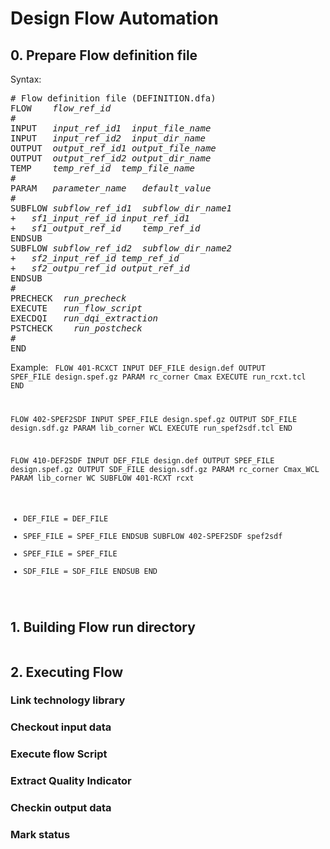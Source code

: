 # Design Flow Automation
## 0. Prepare Flow definition file
Syntax:
<pre>
# Flow definition file (DEFINITION.dfa)
FLOW	<i>flow_ref_id</i>	
#		
INPUT   <i>input_ref_id1</i>  <i>input_file_name</i>
INPUT   <i>input_ref_id2</i>  <i>input_dir_name</i>
OUTPUT  <i>output_ref_id1</i> <i>output_file_name</i>
OUTPUT	<i>output_ref_id2</i> <i>output_dir_name</i>
TEMP    <i>temp_ref_id</i>  <i>temp_file_name</i>
#
PARAM	<i>parameter_name</i>	<i>default_value</i>
#		
SUBFLOW	<i>subflow_ref_id1</i>	<i>subflow_dir_name1</i>
+	<i>sf1_input_ref_id</i>	<i>input_ref_id1</i>
+	<i>sf1_output_ref_id</i>	<i>temp_ref_id</i>
ENDSUB		
SUBFLOW	<i>subflow_ref_id2</i>	<i>subflow_dir_name2</i>
+	<i>sf2_input_ref_id</i>	<i>temp_ref_id</i>
+	<i>sf2_outpu_ref_id</i>	<i>output_ref_id</i>
ENDSUB		
#			
PRECHECK  <i>run_precheck</i>
EXECUTE	  <i>run_flow_script</i>
EXECDQI   <i>run_dqi_extraction</i>
PSTCHECK	<i>run_postcheck</i>	
#		
END		
</pre>
Example:
<code>
  FLOW    401-RCXCT
  INPUT   DEF_FILE  design.def
  OUTPUT  SPEF_FILE design.spef.gz
  PARAM   rc_corner   Cmax
  EXECUTE run_rcxt.tcl
  END

  FLOW    402-SPEF2SDF
  INPUT   SPEF_FILE design.spef.gz
  OUTPUT  SDF_FILE  design.sdf.gz
  PARAM   lib_corner WCL
  EXECUTE run_spef2sdf.tcl
  END
  
  FLOW    410-DEF2SDF
  INPUT   DEF_FILE  design.def
  OUTPUT  SPEF_FILE design.spef.gz
  OUTPUT  SDF_FILE  design.sdf.gz
  PARAM   rc_corner Cmax_WCL
  PARAM   lib_corner WC
  SUBFLOW 401-RCXT  rcxt
  + DEF_FILE  = DEF_FILE
  + SPEF_FILE = SPEF_FILE
  ENDSUB
  SUBFLOW 402-SPEF2SDF spef2sdf
  + SPEF_FILE = SPEF_FILE
  + SDF_FILE  = SDF_FILE
  ENDSUB
  END
</code>
  
## 1. Building Flow run directory
<pre>
</pre>
## 2. Executing Flow 
### Link technology library 
### Checkout input data
### Execute flow Script
### Extract Quality Indicator
### Checkin output data
### Mark status
